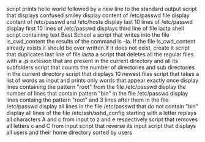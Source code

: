 script prints hello world followed by a new line to the standard output
script that displays confused smiley
display content of /etc/passwd file
display content of /etc/passwd and /etc/hosts
display last 10 lines of /etc/passwd
display first 10 lines of /etc/passwd
displays third line of file iacta
shell script containing text Best School
a script that writes into the file ls_cwd_content the results of the command ls -la. If the file ls_cwd_content already exists,it should be over written.If it does not exist, create it
script that duplicates last line of file iacta
a script that deletes all the regular files with a .js extesion that are present in the current directory and all its subfolders
script that counts the number of directories and sub directories in the current directory
script that displays 10 newest files
script that takes a list of words as input and prints only words that appear exactly once
display lines containing the pattern "root" from the file /etc/passwd
display the number of lines that contain pattern "bin" in the file /etc/passwd
display lines containg the pattern "root" and 3 lines after them in the file /etc/passwd
display all lines in the file /etc/passwd that do not contain "bin"
display all lines of the file /etc/ssh/sshd_config starting with a letter
replays all characters A and c from input to z and e respectively
script that removes all letters c and C from input
script that reverse its input
script that displays all users and their home directory sorted by users
